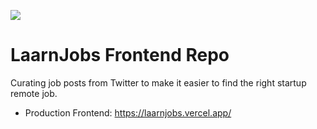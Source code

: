 ![](https://www.yellowjobs.org/)

# LaarnJobs Frontend Repo

Curating job posts from Twitter to make it easier to find the right startup remote job.

- Production Frontend: https://laarnjobs.vercel.app/

